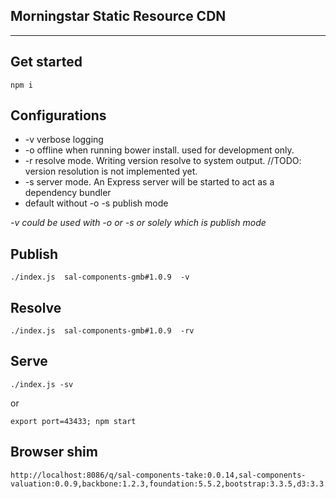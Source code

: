 ## Morningstar Static Resource CDN
---
## Get started

```
npm i
```

## Configurations
* -v verbose logging
* -o offline when running bower install. used for development only.
* -r resolve mode. Writing version resolve to system output. //TODO: version resolution is not implemented yet.
* -s server mode. An Express server will be started to act as a dependency bundler
* default without -o -s publish mode

_-v could be used with -o or -s or solely which is publish mode_


## Publish
```
./index.js  sal-components-gmb#1.0.9  -v
```

## Resolve
```
./index.js  sal-components-gmb#1.0.9  -rv
```

## Serve
`./index.js -sv`

or

`export port=43433; npm start`


## Browser shim

```
http://localhost:8086/q/sal-components-take:0.0.14,sal-components-valuation:0.0.9,backbone:1.2.3,foundation:5.5.2,bootstrap:3.3.5,d3:3.3.5,jquery:1.11.1/iamacoolid/shim/jquery:1.11.1,d3:3.3.3
```


